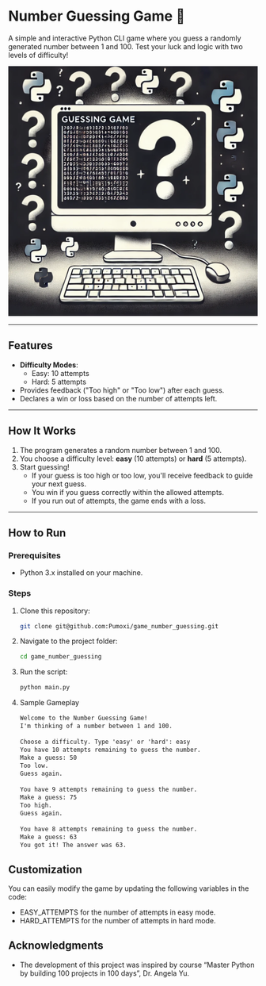 # Number Guessing Game 🎲  

A simple and interactive Python CLI game where you guess a randomly generated number between 1 and 100. Test your luck and logic with two levels of difficulty!  

![Number Guessing Game](images/image.png "Number Guessing Game")

---

## Features  
- **Difficulty Modes**:  
  - Easy: 10 attempts  
  - Hard: 5 attempts  
- Provides feedback ("Too high" or "Too low") after each guess.  
- Declares a win or loss based on the number of attempts left.  

---

## How It Works  

1. The program generates a random number between 1 and 100.  
2. You choose a difficulty level: **easy** (10 attempts) or **hard** (5 attempts).  
3. Start guessing!  
   - If your guess is too high or too low, you'll receive feedback to guide your next guess.  
   - You win if you guess correctly within the allowed attempts.  
   - If you run out of attempts, the game ends with a loss.  

---

## How to Run  

### Prerequisites  
- Python 3.x installed on your machine.  

### Steps  
1. Clone this repository:  
   ```bash  
   git clone git@github.com:Pumoxi/game_number_guessing.git
   ```

2.	Navigate to the project folder:

    ```bash
    cd game_number_guessing
    ```


3.	Run the script:

    ```python
    python main.py  
    ```

4. Sample Gameplay

    ```plaintext
    Welcome to the Number Guessing Game!  
    I'm thinking of a number between 1 and 100.  

    Choose a difficulty. Type 'easy' or 'hard': easy  
    You have 10 attempts remaining to guess the number.  
    Make a guess: 50  
    Too low.  
    Guess again.  

    You have 9 attempts remaining to guess the number.  
    Make a guess: 75  
    Too high.  
    Guess again.  

    You have 8 attempts remaining to guess the number.  
    Make a guess: 63  
    You got it! The answer was 63.  
    ```

## Customization

You can easily modify the game by updating the following variables in the code:
 - EASY_ATTEMPTS for the number of attempts in easy mode.
 - HARD_ATTEMPTS for the number of attempts in hard mode.

## Acknowledgments

- The development of this project was inspired by course “Master Python by building 100 projects in 100 days”, Dr. Angela Yu.